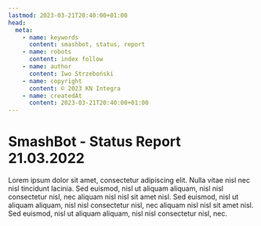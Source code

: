 ```yaml
---
lastmod: 2023-03-21T20:40:00+01:00
head:
  meta:
    - name: keywords
      content: smashbot, status, report
    - name: robots
      content: index follow
    - name: author
      content: Iwo Strzeboński
    - name: copyright
      content: © 2023 KN Integra
    - name: createdAt
      content: 2023-03-21T20:40:00+01:00
---
```


# SmashBot - Status Report 21.03.2022

Lorem ipsum dolor sit amet, consectetur adipiscing elit. Nulla vitae nisl nec
nisl tincidunt lacinia. Sed euismod, nisl ut aliquam aliquam, nisl nisl
consectetur nisl, nec aliquam nisl nisl sit amet nisl. Sed euismod, nisl ut
aliquam aliquam, nisl nisl consectetur nisl, nec aliquam nisl nisl sit amet
nisl. Sed euismod, nisl ut aliquam aliquam, nisl nisl consectetur nisl, nec.
